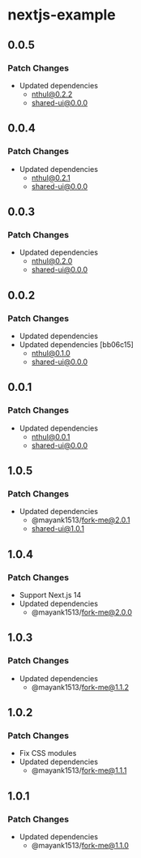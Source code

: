 # nextjs-example

## 0.0.5

### Patch Changes

- Updated dependencies
  - nthul@0.2.2
  - shared-ui@0.0.0

## 0.0.4

### Patch Changes

- Updated dependencies
  - nthul@0.2.1
  - shared-ui@0.0.0

## 0.0.3

### Patch Changes

- Updated dependencies
  - nthul@0.2.0
  - shared-ui@0.0.0

## 0.0.2

### Patch Changes

- Updated dependencies
- Updated dependencies [bb06c15]
  - nthul@0.1.0
  - shared-ui@0.0.0

## 0.0.1

### Patch Changes

- Updated dependencies
  - nthul@0.0.1
  - shared-ui@0.0.0

## 1.0.5

### Patch Changes

- Updated dependencies
  - @mayank1513/fork-me@2.0.1
  - shared-ui@1.0.1

## 1.0.4

### Patch Changes

- Support Next.js 14
- Updated dependencies
  - @mayank1513/fork-me@2.0.0

## 1.0.3

### Patch Changes

- Updated dependencies
  - @mayank1513/fork-me@1.1.2

## 1.0.2

### Patch Changes

- Fix CSS modules
- Updated dependencies
  - @mayank1513/fork-me@1.1.1

## 1.0.1

### Patch Changes

- Updated dependencies
  - @mayank1513/fork-me@1.1.0
